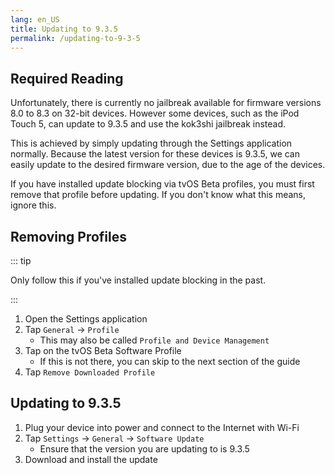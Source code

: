```yaml
---
lang: en_US
title: Updating to 9.3.5
permalink: /updating-to-9-3-5
---
```


## Required Reading

Unfortunately, there is currently no jailbreak available for firmware versions 8.0 to 8.3 on 32-bit devices. However some devices, such as the iPod Touch 5, can update to 9.3.5 and use the kok3shi jailbreak instead.

This is achieved by simply updating through the Settings application normally. Because the latest version for these devices is 9.3.5, we can easily update to the desired firmware version, due to the age of the devices.

If you have installed update blocking via tvOS Beta profiles, you must first remove that profile before updating. If you don't know what this means, ignore this.

## Removing Profiles

::: tip

Only follow this if you've installed update blocking in the past.

:::

1. Open the Settings application
1. Tap `General` -> `Profile`
    - This may also be called `Profile and Device Management`
1. Tap on the tvOS Beta Software Profile
    - If this is not there, you can skip to the next section of the guide
1. Tap `Remove Downloaded Profile`

## Updating to 9.3.5

1. Plug your device into power and connect to the Internet with Wi-Fi
1. Tap `Settings` -> `General` -> `Software Update`
    - Ensure that the version you are updating to is 9.3.5
1. Download and install the update